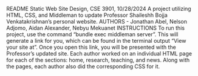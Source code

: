 README Static Web Site Design, CSE 3901, 10/28/2024
A project utilizing HTML, CSS, and Middleman to update Professor Shaileshh Bojja Venkatakrishnan’s personal website.
AUTHORS - Jonathan Abel, Nelson Adjomo, Aidan Alexander, Nebyu Mekuanet
INSTRUCTIONS
To run this project, use the command “bundle exec middleman server”. This will generate a link for you, which can be found in the terminal output “View your site at”. Once you open this link, you will be presented with the Professor’s updated site. Each author worked on an individual HTML page for each of the sections: home, research, teaching, and news. Along with the pages, each author also did the corresponding CSS for it.
